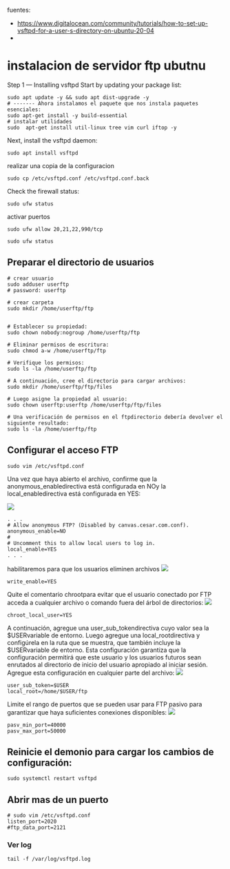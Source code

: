fuentes:
- https://www.digitalocean.com/community/tutorials/how-to-set-up-vsftpd-for-a-user-s-directory-on-ubuntu-20-04
- 


# instalacion de servidor ftp ubutnu

Step 1 — Installing vsftpd
Start by updating your package list:

```shell
sudo apt update -y && sudo apt dist-upgrade -y
# ------- Ahora instalamos el paquete que nos instala paquetes esenciales: 
sudo apt-get install -y build-essential
# instalar utilidades
sudo  apt-get install util-linux tree vim curl iftop -y 
```
Next, install the vsftpd daemon:

```shell
sudo apt install vsftpd
```

realizar una copia de la configuracion
```shell
sudo cp /etc/vsftpd.conf /etc/vsftpd.conf.back
```


Check the firewall status:
```shell
sudo ufw status
```

activar puertos
```shell
sudo ufw allow 20,21,22,990/tcp
```



```shell
sudo ufw status
```
## Preparar el directorio de usuarios

```shell
# crear usuario
sudo adduser userftp
# password: userftp

# crear carpeta
sudo mkdir /home/userftp/ftp


# Establecer su propiedad:
sudo chown nobody:nogroup /home/userftp/ftp

# Eliminar permisos de escritura:
sudo chmod a-w /home/userftp/ftp

# Verifique los permisos:
sudo ls -la /home/userftp/ftp

# A continuación, cree el directorio para cargar archivos:
sudo mkdir /home/userftp/ftp/files

# Luego asigne la propiedad al usuario:
sudo chown userftp:userftp /home/userftp/ftp/files

# Una verificación de permisos en el ftpdirectorio debería devolver el siguiente resultado:
sudo ls -la /home/userftp/ftp

```

##   Configurar el acceso FTP

```shell
sudo vim /etc/vsftpd.conf
```

Una vez que haya abierto el archivo, confirme que la anonymous_enabledirectiva está configurada en NOy la local_enabledirectiva está configurada en YES:

![](https://i.imgur.com/H4KYZnZ.png)
```shell
. . .
# Allow anonymous FTP? (Disabled by canvas.cesar.com.conf).
anonymous_enable=NO
#
# Uncomment this to allow local users to log in.
local_enable=YES
. . .
```

habilitaremos para que los usuarios eliminen archivos
![](https://i.imgur.com/KoCdOZZ.png) 
```shell
write_enable=YES
```


Quite el comentario chrootpara evitar que el usuario conectado por FTP acceda a cualquier archivo o comando fuera del árbol de directorios:
![](https://i.imgur.com/om0A6Hh.png) 
```shell
chroot_local_user=YES
```

A continuación, agregue una user_sub_tokendirectiva cuyo valor sea la $USERvariable de entorno. Luego agregue una local_rootdirectiva y configúrela en la ruta que se muestra, que también incluye la $USERvariable de entorno. Esta configuración garantiza que la configuración permitirá que este usuario y los usuarios futuros sean enrutados al directorio de inicio del usuario apropiado al iniciar sesión. Agregue esta configuración en cualquier parte del archivo:
![](https://i.imgur.com/ogPQ39X.png) 
```shell
user_sub_token=$USER
local_root=/home/$USER/ftp
```

Limite el rango de puertos que se pueden usar para FTP pasivo para garantizar que haya suficientes conexiones disponibles:
![](https://i.imgur.com/kRKpn5X.png) 
```shell
pasv_min_port=40000
pasv_max_port=50000
```

## Reinicie el demonio para cargar los cambios de configuración:

```shell
sudo systemctl restart vsftpd
```


## Abrir mas de un puerto
```shell
# sudo vim /etc/vsftpd.conf
listen_port=2020
#ftp_data_port=2121
```

### Ver log
```shell
tail -f /var/log/vsftpd.log
```

